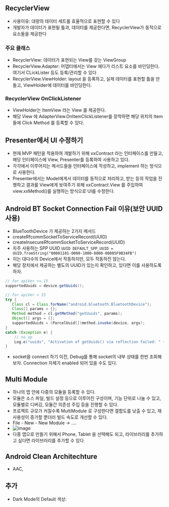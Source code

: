 ## RecyclerView
- 사용이유: 대량의 데이터 세트를 효율적으로 표현할 수 있다 
- 개발자가 데이터가 표현될 틀과, 데이터를 제공한다면, RecyclerView가 동적으로 요소들을 제공한다

### 주요 클래스
- RecyclerView: 데이터가 표현되는 View를 갖는 ViewGroup
- RecyclerView.Adapter: 어뎁터에서는 View 에다가 리스트 요소를 바인딩한다. 여기서 CLickLister 등도 등록/관리할 수 있다
- RecyclerView.ViewHolder: layout 을 등록하고, 실제 데이터를 표현할 틀을 만들고, ViewHolder에 데이터를 바인딩한다.

### RecyclerView OnClickListener
- ViewHolder는 ItemView 라는 View 를 제공한다.
- 해당 View 에 AdapterView.OnItemClickListener를 장착하면 해당 위치의 Item 들에 Click Method 를 등록할 수 있다. 

## Presenter에서 UI 수정하기
- 현재 MVP 패턴을 적용하여 개발하기 위해 xxContract 라는 인터페이스를 만들고, 해당 인터페이스에 View, Presenter를 등록하여 사용하고 있다.
- 각각에서 이루어지는 메서드들을 인터페이스에 작성하고, implement 하는 방식으로 사용한다.
- Presenter에서는 Model에게서 데이터를 동적으로 처리하고, 받는 등의 작업을 진행하고 결과를 View에게 보여주기 위해 xxContract.View 를 주입하여 view.xxMethod()를 실행하는 방식으로 UI를 수정한다. 

## Android BT Socket Connection Fail 이유(보안 UUID 사용)
- BlueToothDevice 가 제공하는 2가지 메서드
- createRfcommSocketToServiceRecord(UUID)
- createInsecureRfcommSocketToServiceRecord(UUID)
- 자주 사용하는 SPP UUID `UUID DEFAULT_SPP_UUID = UUID.fromString("00001101-0000-1000-8000-00805F9B34FB")`
- 이는 대다수의 Device에서 작동하지만, 모두 작동하진 않는다. 
- 해당 장치에서 제공하는 별도의 UUID가 있는지 확인하고, 있다면 이를 사용하도록 하자.
```Java
// for apiVer >= 15
supportedUuids = device.getUuids();

// for apiVer < 15
try {
   Class cl = Class.forName("android.bluetooth.BluetoothDevice");
   Class[] params = {};
   Method method = cl.getMethod("getUuids", params);
   Object[] args = {};
   supportedUuids = (ParcelUuid[])method.invoke(device, args);
}
catch (Exception e) {
    // no op
    Log.e("uuids", "Activation of getUuids() via reflection failed: " + e);
}
```
- socket을 connect 하기 이전, Debug를 통해 socket의 내부 상태를 한번 조회해보자. Connection 자체가 enabled 되어 있을 수도 있다.

## Multi Module 
- 하나의 앱 안에 다중의 모듈을 등록할 수 있다.
- 모듈은 소스 파일, 빌드 설정 등으로 이루어진 구성이며, 기능 단위로 나눌 수 있고, 모듈별로 디버깅, 모듈간 의존성 주입 등을 진행할 수 있다.
- 프로젝트 규모가 커질수록 MultiModule 로 구성한다면 결합도를 낮출 수 있고, 재사용성이 증가할 뿐더러 빌드 속도로 개선할 수 있다.
- File - New - New Module -> .... 
- ![image](https://user-images.githubusercontent.com/24373728/185930589-e29f1f13-aef0-4440-a1d1-c29e38fcb22f.png)
- 다중 앱으로 만들기 위해서 Phone, Tablet 을 선택해도 되고, 라이브러리를 추가하고 싶다면 라이브러리를 추가할 수 있다 

## Android Clean Architechture
- AAC, 

## 추가
- Dark Mode의 Default 색상: 
